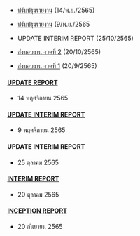 - [ปรับปรุงรายงาน](/doc20221114/README.md) (14/พ.ย./2565)

- [ปรับปรุงรายงาน](/doc20221110//README.md) (9/พ.ย./2565

- UPDATE INTERIM REPORT (25/10/2565)

- [ส่งมอบงาน งวดที่ 2](/doc20221020/README.md) (20/10/2565)

- [ส่งมอบงาน งวดที่ 1](/doc20220920/README.md) (20/9/2565)




#### [UPDATE REPORT](/doc20221114/README.md)
- 14 พฤศจิกายน 2565

#### [UPDATE INTERIM REPORT](/doc20221110//README.md)
- 9 พฤศจิกายน 2565

#### UPDATE INTERIM REPORT
- 25 ตุลาคม 2565

#### [INTERIM REPORT](/doc20221020/README.md)
- 20 ตุลาคม 2565

#### [INCEPTION REPORT](/doc20220920/README.md)
- 20 กันยายน 2565
